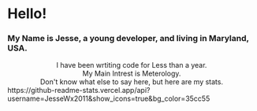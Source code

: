 <h1>Hello!</h1>
<h3>My Name is Jesse, a young developer, and living in Maryland, USA.</h3>
<div align="center">I have been wrtiting code for Less than a year. </div>
<div align="center">My Main Intrest is Meterology.</div>

<div align="center">Don't know what else to say here, but here are my stats.</div>
https://github-readme-stats.vercel.app/api?username=JesseWx2011&show_icons=true&bg_color=35cc55
